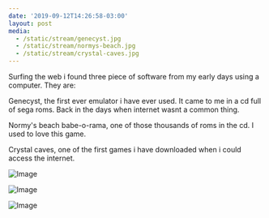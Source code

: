 ```yaml
---
date: '2019-09-12T14:26:58-03:00'
layout: post
media:
  - /static/stream/genecyst.jpg
  - /static/stream/normys-beach.jpg
  - /static/stream/crystal-caves.jpg
---
```

Surfing the web i found three piece of software from my early days using a computer. They are:

Genecyst, the first ever emulator i have ever used. It came to me in a cd full of sega roms. Back in the days when internet wasnt a common thing.

Normy's beach babe-o-rama, one of those thousands of roms in the cd. I used to love this game.

Crystal caves, one of the first games i have downloaded when i could access the internet.

![Image](/static/stream/genecyst.jpg)

![Image](/static/stream/normys-beach.jpg)

![Image](/static/stream/crystal-caves.jpg)